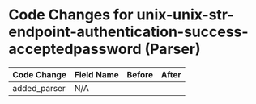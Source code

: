 # Code Changes for unix-unix-str-endpoint-authentication-success-acceptedpassword (Parser)

| Code Change | Field Name | Before | After |
|-------------|------------|--------|-------|
| added_parser | N/A |  |  |